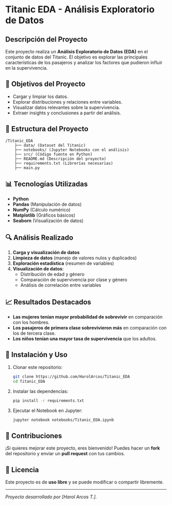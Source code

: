 # Titanic EDA - Análisis Exploratorio de Datos

## Descripción del Proyecto
Este proyecto realiza un **Análisis Exploratorio de Datos (EDA)** en el conjunto de datos del Titanic. El objetivo es explorar las principales características de los pasajeros y analizar los factores que pudieron influir en la supervivencia.

## 📌 Objetivos del Proyecto
- Cargar y limpiar los datos.
- Explorar distribuciones y relaciones entre variables.
- Visualizar datos relevantes sobre la supervivencia.
- Extraer insights y conclusiones a partir del análisis.

## 📂 Estructura del Proyecto
```
/Titanic_EDA
    ├── data/ (Dataset del Titanic)
    ├── notebooks/ (Jupyter Notebooks con el análisis)
    ├── src/ (Código fuente en Python)
    ├── README.md (Descripción del proyecto)
    ├── requirements.txt (Librerías necesarias)
    ├── main.py
```

## 📊 Tecnologías Utilizadas
- **Python**
- **Pandas** (Manipulación de datos)
- **NumPy** (Cálculo numérico)
- **Matplotlib** (Gráficos básicos)
- **Seaborn** (Visualización de datos)

## 🔍 Análisis Realizado
1. **Carga y visualización de datos**
2. **Limpieza de datos** (manejo de valores nulos y duplicados)
3. **Exploración estadística** (resumen de variables)
4. **Visualización de datos**:
   - Distribución de edad y género
   - Comparación de supervivencia por clase y género
   - Análisis de correlación entre variables

## 📈 Resultados Destacados
- **Las mujeres tenían mayor probabilidad de sobrevivir** en comparación con los hombres.
- **Los pasajeros de primera clase sobrevivieron más** en comparación con los de tercera clase.
- **Los niños tenían una mayor tasa de supervivencia** que los adultos.

## 🚀 Instalación y Uso
1. Clonar este repositorio:
   ```bash
   git clone https://github.com/HarolArcos/Titanic_EDA
   cd Titanic_EDA
   ```
2. Instalar las dependencias:
   ```bash
   pip install -r requirements.txt
   ```
3. Ejecutar el Notebook en Jupyter:
   ```bash
   jupyter notebook notebooks/Titanic_EDA.ipynb
   ```

## 📝 Contribuciones
¡Si quieres mejorar este proyecto, eres bienvenido! Puedes hacer un **fork** del repositorio y enviar un **pull request** con tus cambios.

## 📜 Licencia
Este proyecto es de **uso libre** y se puede modificar o compartir libremente.

---
_Proyecto desarrollado por [Harol Arcos T.]._